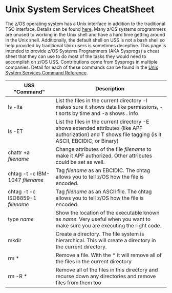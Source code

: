 # Unix System Services CheatSheet
The z/OS operating system has a Unix interface in addition to the traditional TSO interface. Details can be found [here](https://en.wikipedia.org/wiki/UNIX_System_Services). Many z/OS systems programmers are unused to working in the Unix shell and have a hard time getting around in the Unix shell. Additionally, the default shell on USS is not a bash shell so help provided by traditional Unix users is sometimes deceptive. This page is intended to provide z/OS Systems Programmers (AKA Sysprogs) a cheat sheet that they can use to do most of the tasks they would need to accomplish on z/OS USS. Contributions come from Sysprogs in multiple companies. Detail for each of these commands can be found in the [Unix System Services Command Reference](https://www-01.ibm.com/servers/resourcelink/svc00100.nsf/pages/zOSV2R3SA232280/$file/bpxa500_v2r3.pdf).



| USS "Command" | Description                                                                                                                                   |
|---------------|-----------------------------------------------------------------------------------------------------------------------------------------------|
| ls -lta | List the files in the current directory -l makes sure it shows data like permissions, -t sorts by time and -a shows . info|
| ls -ET | List the files in the current directory -E shows extended attributes (like APF authorization) and T shows file tagging (is it ASCII, EBCIDIC, or Binary)|
| chattr +a *filename*| Change attributes of the file *filename* to make it APF authorized. Other attributes could be set as well.|
| chtag -t -c IBM-1047 *filename*| Tag *filename* as an EBCIDIC. The chtag allows you to tell z/OS how the file is encoded.|
| chtag -t -c ISO8859-1 *filename* | Tag *filename* as an ASCII file. The chtag allows you to tell z/OS how the file is encoded.|
| type *name* | Show the location of the executable known as *name*. Very useful when you want to make sure you are executing the right code.|
| mkdir | Create a directory. The file system is hierarchical. This will create a directory in the current directory. |
| rm * | Remove a file. With the * it will remove all of the files in the current directory |
| rm -R * | Remove all of the files in this directory and recurse down any directories and remove files from them too|
